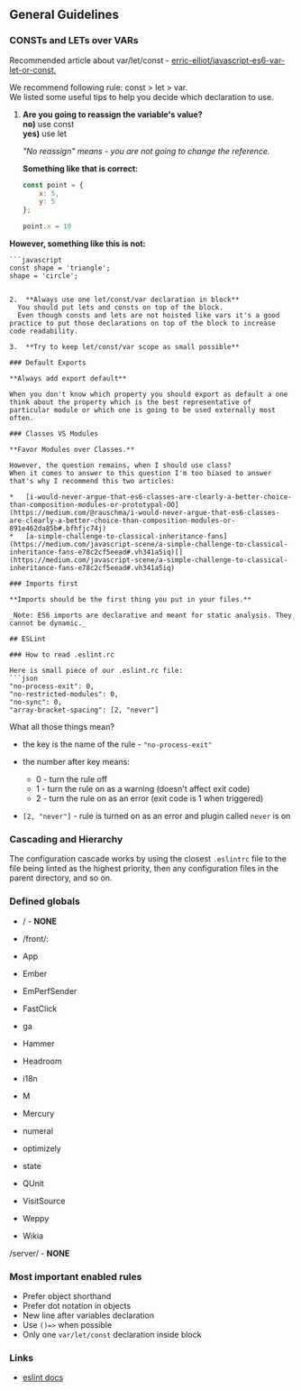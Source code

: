 
## General Guidelines

### CONSTs and LETs over VARs

Recommended article about var/let/const - [erric-elliot/javascript-es6-var-let-or-const](https://medium.com/javascript-scene/javascript-es6-var-let-or-const-ba58b8dcde75#.uw6acfhkw)[.](https://medium.com/javascript-scene/javascript-es6-var-let-or-const-ba58b8dcde75#.uw6acfhkw)

We recommend following rule: const > let > var.  
We listed some useful tips to help you decide which declaration to use.

1.  **Are you going to reassign the variable's value?**  
    **no)** use const  
    **yes)** use let

    _"No reassign" means - you are not going to change the reference._  
    
    **Something like that is correct:**

    ```javascript
    const point = {
        x: 5,
        y: 5
    };
    
    point.x = 10
    ```

   **However, something like this is not:**

    ```javascript
    const shape = 'triangle';
    shape = 'circle';
  ```

2.  **Always use one let/const/var declaration in block**  
    You should put lets and consts on top of the block.  
    Even though consts and lets are not hoisted like vars it's a good practice to put those declarations on top of the block to increase code readability.  
    
3.  **Try to keep let/const/var scope as small possible**

### Default Exports

**Always add export default**

When you don't know which property you should export as default a one think about the property which is the best representative of particular module or which one is going to be used externally most often.

### Classes VS Modules

**Favor Modules over Classes.**

However, the question remains, when I should use class?  
When it comes to answer to this question I'm too biased to answer that's why I recommend this two articles:

*   [i-would-never-argue-that-es6-classes-are-clearly-a-better-choice-than-composition-modules-or-prototypal-OO](https://medium.com/@rauschma/i-would-never-argue-that-es6-classes-are-clearly-a-better-choice-than-composition-modules-or-891e462da85b#.bfhfjc74j)
*   [a-simple-challenge-to-classical-inheritance-fans](https://medium.com/javascript-scene/a-simple-challenge-to-classical-inheritance-fans-e78c2cf5eead#.vh341a5iq)[](https://medium.com/javascript-scene/a-simple-challenge-to-classical-inheritance-fans-e78c2cf5eead#.vh341a5iq)

### Imports first

**Imports should be the first thing you put in your files.**  

_Note: ES6 imports are declarative and meant for static analysis. They cannot be dynamic._  

## ESLint

### How to read .eslint.rc

Here is small piece of our .eslint.rc file:
```json
"no-process-exit": 0,
"no-restricted-modules": 0,
"no-sync": 0,
"array-bracket-spacing": [2, "never"]
```
What all those things mean?

*   the key is the name of the rule - `"no-process-exit"`
*   the number after key means:  

    *   0 - turn the rule off
    *   1 - turn the rule on as a warning (doesn't affect exit code)
    *   2 - turn the rule on as an error (exit code is 1 when triggered)
*   `[2, "never"]` - rule is turned on as an error and plugin called `never` is on 

### Cascading and Hierarchy

The configuration cascade works by using the closest `.eslintrc` file to the file being linted as the highest priority, then any configuration files in the parent directory, and so on.

### Defined globals

*   / - **NONE**
*   /front/:  

  * App
  * Ember
  * EmPerfSender
  * FastClick
  * ga
  * Hammer
  * Headroom
  * i18n
  * M
  * Mercury
  * numeral
  * optimizely
  * state
  * QUnit
  * VisitSource
  * Weppy
  * Wikia

/server/ - **NONE**

### Most important enabled rules

*   Prefer object shorthand
*   Prefer dot notation in objects
*   New line after variables declaration
*   Use `()=>` when possible
*   Only one `var/let/const` declaration inside block

### Links

*   [eslint docs](http://eslint.org/)

</div>
